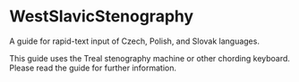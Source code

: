 # WestSlavicStenography
A guide for rapid-text input of Czech, Polish, and Slovak languages.

This guide uses the Treal stenography machine or other chording keyboard.  Please read the guide for further information.
